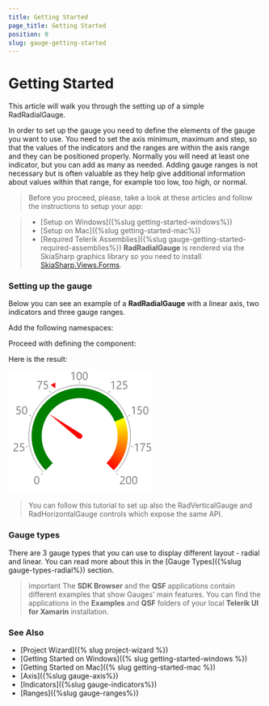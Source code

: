 ```yaml
---
title: Getting Started
page_title: Getting Started
position: 0
slug: gauge-getting-started
---
```


# Getting Started

This article will walk you through the setting up of a simple RadRadialGauge.

In order to set up the gauge you need to define the elements of the gauge you want to use. You need to set the axis minimum, maximum and step, so that the values of the indicators and the ranges are within the axis range and they can be positioned properly. Normally you will need at least one indicator, but you can add as many as needed. Adding gauge ranges is not necessary but is often valuable as they help give additional information about values within that range, for example too low, too high, or normal. 

>Before you proceed, please, take a look at these articles and follow the instructions to setup your app:

>- [Setup on Windows]({%slug getting-started-windows%})
>- [Setup on Mac]({%slug getting-started-mac%})
>- [Required Telerik Assemblies]({%slug gauge-getting-started-required-assemblies%})
> **RadRadialGauge** is rendered via the SkiaSharp graphics library so you need to install [SkiaSharp.Views.Forms](https://www.nuget.org/packages/SkiaSharp.Views.Forms/1.55.0).

### Setting up the gauge

Below you can see an example of a **RadRadialGauge** with a linear axis, two indicators and three gauge ranges.

Add the following namespaces:

<snippet id='xmlns-telerikgauges'/>
<snippet id='ns-telerikgauges'/>

Proceed with defining the component:

<snippet id='gauge-getting-started-xaml'/>
<snippet id='gauge-getting-started-csharp'/>

Here is the result:
 
![Gauge example](../images/gauge-gettingstarted.png)

> You can follow this tutorial to set up also the RadVerticalGauge and RadHorizontalGauge controls which expose the same API.

### Gauge types

There are 3 gauge types that you can use to display different layout - radial and linear. You can read more about this in the [Gauge Types]({%slug gauge-types-radial%}) section.

>important The **SDK Browser** and the **QSF** applications contain different examples that show Gauges' main features. You can find the applications in the **Examples** and **QSF** folders of your local **Telerik UI for Xamarin** installation.

### See Also

- [Project Wizard]({% slug project-wizard %})
- [Getting Started on Windows]({% slug getting-started-windows %})
- [Getting Started on Mac]({% slug getting-started-mac %})
- [Axis]({%slug gauge-axis%})
- [Indicators]({%slug gauge-indicators%})
- [Ranges]({%slug gauge-ranges%})
